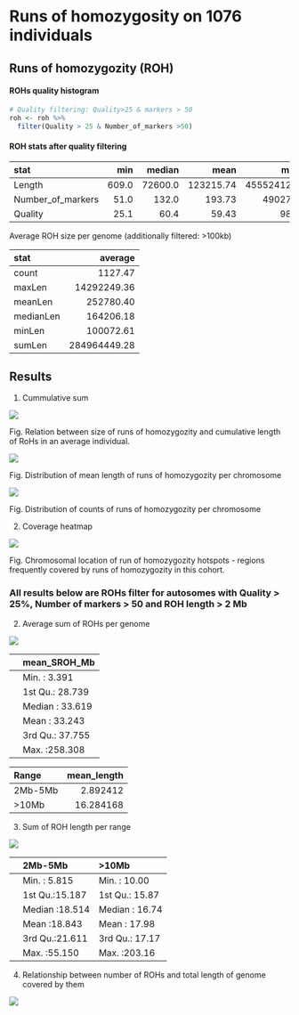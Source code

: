 Runs of homozygosity on 1076 individuals
================

## Runs of homozygozity (ROH)

#### ROHs quality histogram

``` r
# Quality filtering: Quality>25 & markers > 50
roh <- roh %>% 
  filter(Quality > 25 & Number_of_markers >50)
```

#### ROH stats after quality filtering

| stat              |   min |  median |      mean |        max |
|:------------------|------:|--------:|----------:|-----------:|
| Length            | 609.0 | 72600.0 | 123215.74 | 45552412.0 |
| Number_of_markers |  51.0 |   132.0 |    193.73 |    49027.0 |
| Quality           |  25.1 |    60.4 |     59.43 |       98.7 |

Average ROH size per genome (additionally filtered: \>100kb)

| stat      |       average |
|:----------|--------------:|
| count     |       1127.47 |
| maxLen    |   14292249.36 |
| meanLen   |     252780.40 |
| medianLen |     164206.18 |
| minLen    |     100072.61 |
| sumLen    | 284964449\.28 |

## Results

1.  Cummulative sum

![](roh_files/figure-gfm/cummulative_sum-1.png)<!-- -->

Fig. Relation between size of runs of homozygozity and cumulative length
of RoHs in an average individual.

![](roh_files/figure-gfm/lengths_per_chromosome-1.png)<!-- -->

Fig. Distribution of mean length of runs of homozygozity per chromosome

![](roh_files/figure-gfm/numbers_per_chromosome-1.png)<!-- -->

Fig. Distribution of counts of runs of homozygozity per chromosome

2.  Coverage heatmap

![](roh_files/figure-gfm/genome_coverage_heatmap-1.png)<!-- -->

Fig. Chromosomal location of run of homozygozity hotspots - regions
frequently covered by runs of homozygozity in this cohort.

### All results below are ROHs filter for autosomes with Quality \> 25%, Number of markers \> 50 and ROH length \> 2 Mb

2.  Average sum of ROHs per genome

![](roh_files/figure-gfm/total_roh-1.png)<!-- -->

|     | mean_SROH_Mb    |
|:----|:----------------|
|     | Min. : 3.391    |
|     | 1st Qu.: 28.739 |
|     | Median : 33.619 |
|     | Mean : 33.243   |
|     | 3rd Qu.: 37.755 |
|     | Max. :258.308   |

| Range   | mean_length |
|:--------|------------:|
| 2Mb-5Mb |    2.892412 |
| \>10Mb  |   16.284168 |

3.  Sum of ROH length per range

![](roh_files/figure-gfm/SROH-1.png)<!-- -->

|     | 2Mb-5Mb        | \>10Mb         |
|:----|:---------------|:---------------|
|     | Min. : 5.815   | Min. : 10.00   |
|     | 1st Qu.:15.187 | 1st Qu.: 15.87 |
|     | Median :18.514 | Median : 16.74 |
|     | Mean :18.843   | Mean : 17.98   |
|     | 3rd Qu.:21.611 | 3rd Qu.: 17.17 |
|     | Max. :55.150   | Max. :203.16   |

4.  Relationship between number of ROHs and total length of genome
    covered by them

![](roh_files/figure-gfm/SROH_corr-1.png)<!-- -->
